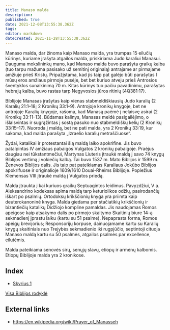 ```yaml
---
title: Manaso malda
description: 
published: true
date: 2021-12-08T13:55:38.362Z
tags: 
editor: markdown
dateCreated: 2021-11-28T13:55:38.362Z
---
```


Manaso malda, dar žinoma kaip Manaso malda, yra trumpas 15 eilučių kūrinys, kuriame įrašyta atgailos malda, priskiriama Judo karaliui Manasui. Dauguma mokslininkų mano, kad Manaso malda buvo parašyta graikų kalba (tuo tarpu mažuma pasisako už semitinį originalą) antrajame ar pirmajame amžiuje prieš Kristų. Pripažįstama, kad jis taip pat galėjo būti parašytas I mūsų eros amžiaus pirmoje pusėje, bet bet kuriuo atveju prieš Antrosios šventyklos sunaikinimą 70 m. Kitas kūrinys tuo pačiu pavadinimu, parašytas hebrajų kalba, buvo rastas tarp Negyvosios jūros ritinių (4Q381:17).

Biblijoje Manasas įrašytas kaip vienas stabmeldiškiausių Judo karalių (2 Karalių 21:1–18; 2 Kronikų 33:1–9). Antrojoje kronikų knygoje, bet ne antrojoje Karalių knygoje, rašoma, kad Manasą paėmė į nelaisvę asirai (2 Kronikų 33:11–13). Būdamas kalinys, Manasas meldė pasigailėjimo, o išlaisvintas ir sugrąžintas į sostą pasuko nuo stabmeldiškų kelių (2 Kronikų 33:15–17). Nuoroda į maldą, bet ne pati malda, yra 2 Kronikų 33:19, kur sakoma, kad malda parašyta „Izraelio karalių metraščiuose“.

Žydai, katalikai ir protestantai šią maldą laiko apokrifine. Jis buvo patalpintas IV amžiaus pabaigos Vulgatos 2 kronikų pabaigoje. Praėjus daugiau nei tūkstantmečiui, Martynas Liuteris įtraukė maldą į savo 74 knygų Biblijos vertimą į vokiečių kalbą. Tai buvo 1537 m. Mato Biblijos ir 1599 m. Ženevos Biblijos dalis. Jis taip pat pateikiamas Karaliaus Jokūbo Biblijos apokrifuose ir originalioje 1609/1610 Douai-Rheims Biblijoje. Popiežius Klemensas VIII įtraukė maldą į Vulgatos priedą.

Malda įtraukta į kai kuriuos graikų Septuagintos leidimus. Pavyzdžiui, V a. Aleksandrino kodeksas apima maldą tarp keturiolikos odžių, pasirodančių iškart po psalmių. Ortodoksų krikščionių knyga yra priimta kaip deuterokanoninė knyga. Malda giedama per stačiatikių krikščionių ir bizantiečių katalikų Didžiojo kompline pamaldas. Jis naudojamas Romos apeigose kaip atsakymo dalis po pirmojo skaitymo Skaitinių biure 14-ą sekmadienį įprastu laiku (kartu su 51 psalme). Nepaprasta forma, Romos apeigų brevijorius; Responsorijų korpuse, dainuojamame kartu su Karalių knygų skaitiniais nuo Trejybės sekmadienio iki rugpjūčio, septintoji cituoja Manaso maldą kartu su 50 psalmės, atgailos psalmės par excellence, eilutėmis.

Malda pateikiama senovės sirų, senųjų slavų, etiopų ir armėnų kalbomis. Etiopų Biblijoje malda yra 2 kronikose. 

## Index

- [Skyrius 1](/lt/Bible/Prayer_of_Manesseh/1)



[Visa Biblijos rodyklė](/lt/index/bible)


## External links

- https://en.wikipedia.org/wiki/Prayer_of_Manasseh